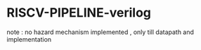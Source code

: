 # RISCV-PIPELINE-verilog
note : no hazard mechanism implemented , only till datapath and implementation
